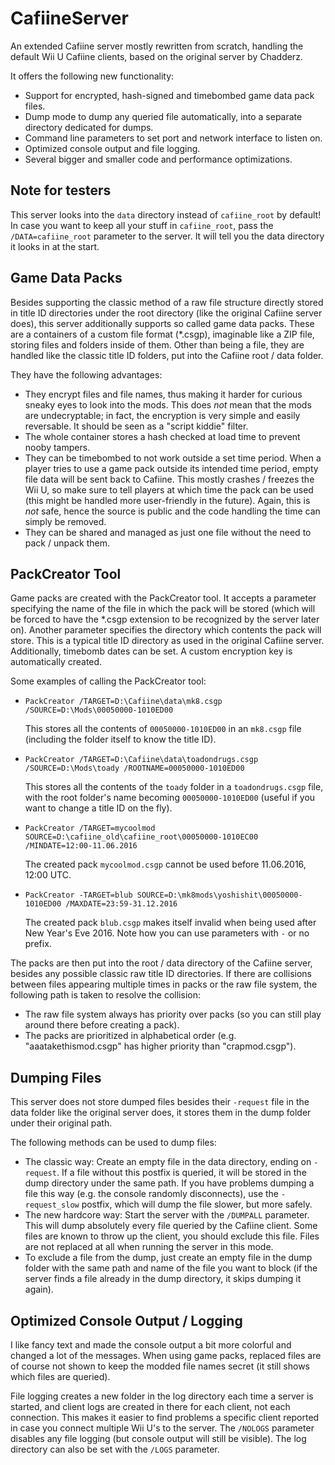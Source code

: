 # CafiineServer
An extended Cafiine server mostly rewritten from scratch, handling the default Wii U Cafiine clients, based on the original server by Chadderz.

It offers the following new functionality:
- Support for encrypted, hash-signed and timebombed game data pack files.
- Dump mode to dump any queried file automatically, into a separate directory dedicated for dumps.
- Command line parameters to set port and network interface to listen on.
- Optimized console output and file logging.
- Several bigger and smaller code and performance optimizations.

## Note for testers

This server looks into the `data` directory instead of `cafiine_root` by default! In case you want to keep all your stuff in `cafiine_root`, pass the `/DATA=cafiine_root` parameter to the server. It will tell you the data directory it looks in at the start.

## Game Data Packs
Besides supporting the classic method of a raw file structure directly stored in title ID directories under the root directory (like the original Cafiine server does), this server additionally supports so called game data packs. These are a containers of a custom file format (*.csgp), imaginable like a ZIP file, storing files and folders inside of them. Other than being a file, they are handled like the classic title ID folders, put into the Cafiine root / data folder.

They have the following advantages:
- They encrypt files and file names, thus making it harder for curious sneaky eyes to look into the mods. This does *not* mean that the mods are undecryptable; in fact, the encryption is very simple and easily reversable. It should be seen as a "script kiddie" filter.
- The whole container stores a hash checked at load time to prevent nooby tampers.
- They can be timebombed to not work outside a set time period. When a player tries to use a game pack outside its intended time period, empty file data will be sent back to Cafiine. This mostly crashes / freezes the Wii U, so make sure to tell players at which time the pack can be used (this might be handled more user-friendly in the future). Again, this is *not* safe, hence the source is public and the code handling the time can simply be removed.
- They can be shared and managed as just one file without the need to pack / unpack them. 

## PackCreator Tool
Game packs are created with the PackCreator tool. It accepts a parameter specifying the name of the file in which the pack will be stored (which will be forced to have the *.csgp extension to be recognized by the server later on). Another parameter specifies the directory which contents the pack will store. This is a typical title ID directory as used in the original Cafiine server. Additionally, timebomb dates can be set. A custom encryption key is automatically created.

Some examples of calling the PackCreator tool:
- `PackCreator /TARGET=D:\Cafiine\data\mk8.csgp /SOURCE=D:\Mods\00050000-1010ED00`

  This stores all the contents of `00050000-1010ED00` in an `mk8.csgp` file (including the folder itself to know the title ID).
- `PackCreator /TARGET=D:\Cafiine\data\toadondrugs.csgp /SOURCE=D:\Mods\toady /ROOTNAME=00050000-1010ED00`

  This stores all the contents of the `toady` folder in a `toadondrugs.csgp` file, with the root folder's name becoming `00050000-1010ED00` (useful if you want to change a title ID on the fly).
- `PackCreator /TARGET=mycoolmod SOURCE=D:\cafiine_old\cafiine_root\00050000-1010EC00 /MINDATE=12:00-11.06.2016`

  The created pack `mycoolmod.csgp` cannot be used before 11.06.2016, 12:00 UTC.
- `PackCreator -TARGET=blub SOURCE=D:\mk8mods\yoshishit\00050000-1010ED00 /MAXDATE=23:59-31.12.2016`

  The created pack `blub.csgp` makes itself invalid when being used after New Year's Eve 2016. Note how you can use parameters with `-` or no prefix.

The packs are then put into the root / data directory of the Cafiine server, besides any possible classic raw title ID directories. If there are collisions between files appearing multiple times in packs or the raw file system, the following path is taken to resolve the collision:
- The raw file system always has priority over packs (so you can still play around there before creating a pack).
- The packs are prioritized in alphabetical order (e.g. "aaatakethismod.csgp" has higher priority than "crapmod.csgp").
 
## Dumping Files
This server does not store dumped files besides their `-request` file in the data folder like the original server does, it stores them in the dump folder under their original path.

The following methods can be used to dump files:
- The classic way: Create an empty file in the data directory, ending on `-request`. If a file without this postfix is queried, it will be stored in the dump directory under the same path. If you have problems dumping a file this way (e.g. the console randomly disconnects), use the `-request_slow` postfix, which will dump the file slower, but more safely.
- The new hardcore way: Start the server with the `/DUMPALL` parameter. This will dump absolutely every file queried by the Cafiine client. Some files are known to throw up the client, you should exclude this file. Files are not replaced at all when running the server in this mode.
- To exclude a file from the dump, just create an empty file in the dump folder with the same path and name of the file you want to block (if the server finds a file already in the dump directory, it skips dumping it again).

## Optimized Console Output / Logging
I like fancy text and made the console output a bit more colorful and changed a lot of the messages. When using game packs, replaced files are of course not shown to keep the modded file names secret (it still shows which files are queried).

File logging creates a new folder in the log directory each time a server is started, and client logs are created in there for each client, not each connection. This makes it easier to find problems a specific client reported in case you connect multiple Wii U's to the server. The `/NOLOGS` parameter disables any file logging (but console output will still be visible). The log directory can also be set with the `/LOGS` parameter.
